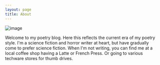 ```yaml
---
layout: page
title: About
---
```

![image](https://github.com/LWFlouisa/NewPoetry/assets/9245433/70f92e71-a528-4a35-8fd7-663ec9ef4710)

Welcome to my poetry blog. Here this reflects the current era of my poetry style. I'm a science fiction and horror writer at heart, but have gradually come to prefer science fiction. When I'm not writing, you can find me at a local coffee shop having a Latte or French Press. Or going to various techware stores for thumb drives.
